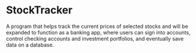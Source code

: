 # StockTracker
A program that helps track the current prices of selected stocks and will be expanded to function as a banking app, where users can sign into accounts, control checking accounts and investment portfolios, and eventually save data on a database. 
